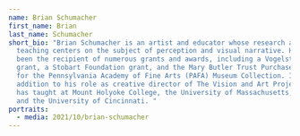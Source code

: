 ```yaml
---
name: Brian Schumacher
first_name: Brian
last_name: Schumacher
short_bio: "Brian Schumacher is an artist and educator whose research and
  teaching centers on the subject of perception and visual narrative. He has
  been the recipient of numerous grants and awards, including a Vogelstein
  grant, a Stobart Foundation grant, and the Mary Butler Trust Purchase Prize
  for the Pennsylvania Academy of Fine Arts (PAFA) Museum Collection. In
  addition to his role as creative director of The Vision and Art Project, Brian
  has taught at Mount Holyoke College, the University of Massachusetts, Amherst,
  and the University of Cincinnati. "
portraits:
  - media: 2021/10/brian-schumacher
---
```

